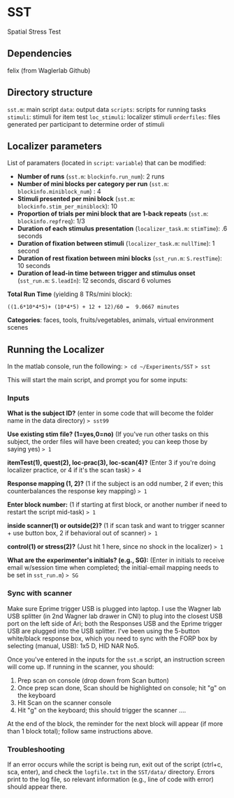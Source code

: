# SST
Spatial Stress Test

## Dependencies
felix (from Waglerlab Github)

## Directory structure
`sst.m`: main script
`data`: output data
`scripts`: scripts for running tasks
`stimuli`: stimuli for item test
`loc_stimuli`: localizer stimuli
`orderfiles`: files generated per participant to determine order of stimuli


## Localizer parameters

List of paramaters (located in `script`: `variable`) that can be modified:

- **Number of runs** (`sst.m`: `blockinfo.run_num`): 2 runs
- **Number of mini blocks per category per run** (`sst.m`: `blockinfo.miniblock_num`) : 4
- **Stimuli presented per mini block** (`sst.m`: `blockinfo.stim_per_miniblock`): 10
- **Proportion of trials per mini block that are 1-back repeats** (`sst.m`: `blockinfo.repfreq`): 1/3
- **Duration of each stimulus presentation** (`localizer_task.m`: `stimTime`): .6 seconds
- **Duration of fixation between stimuli** (`localizer_task.m`: `nullTime`): 1 second
- **Duration of rest fixation between mini blocks** (`sst_run.m`: `S.restTime`): 10 seconds
- **Duration of lead-in time between trigger and stimulus onset** (`sst_run.m`: `S.leadIn`): 12 seconds, discard 6 volumes

**Total Run Time** (yielding 8 TRs/mini block): 
```
((1.6*10*4*5)+ (10*4*5) + 12 + 12)/60 =  9.0667 minutes
```

**Categories**: faces, tools, fruits/vegetables, animals, virtual environment scenes

## Running the Localizer

In the matlab console, run the following:
`> cd ~/Experiments/SST`
`> sst`

This will start the main script, and prompt you for some inputs:

### Inputs
**What is the subject ID?** (enter in some code that will become the folder name in the data directory)
`> sst99`

**Use existing stim file? (1=yes,0=no)** (If you've run other tasks on this subject, the order files will have been created; you can keep those by saying yes)
`> 1`

**itemTest(1), quest(2), loc-prac(3), loc-scan(4)?** (Enter 3 if you're doing localizer practice, or 4 if it's the scan task)
`> 4`

**Response mapping (1, 2)?** (1 if the subject is an odd number, 2 if even; this counterbalances the response key mapping)
`> 1`

**Enter block number:** (1 if starting at first block, or another number if need to restart the script mid-task)
`> 1`

**inside scanner(1) or outside(2)?** (1 if scan task and want to trigger scanner + use button box, 2 if behavioral out of scanner)
`> 1`

**control(1) or stress(2)?** (Just hit 1 here, since no shock in the localizer)
`> 1`

**What are the experimenter's initials? (e.g., SG):** (Enter in initials to receive email w/session time when completed; the initial-email mapping needs to be set in `sst_run.m`)
`> SG`

### Sync with scanner

Make sure Eprime trigger USB is plugged into laptop. I use the Wagner lab USB splitter (in 2nd Wagner lab drawer in CNI) to plug into the closest USB port on the left side of Ari; both the Responses USB and the Eprime trigger USB are plugged into the USB splitter. I've been using the 5-button white/black response box, which you need to sync with the FORP box by selecting (manual, USB): 1x5 D, HID NAR No5.

Once you've entered in the inputs for the `sst.m` script, an instruction screen will come up. If running in the scanner, you should:

1. Prep scan on console (drop down from Scan button)
2. Once prep scan done, Scan should be highlighted on console; hit "g" on the keyboard
3. Hit Scan on the scanner console
4. Hit "g" on the keyboard; this should trigger the scanner
....
 
 At the end of the block, the reminder for the next block will appear (if more than 1 block total); follow same instructions above.

### Troubleshooting

If an error occurs while the script is being run, exit out of the script (ctrl+c, sca, enter), and check the `logfile.txt` in the `SST/data/` directory. Errors print to the log file, so relevant information (e.g., line of code with error) should appear there.
 
 
